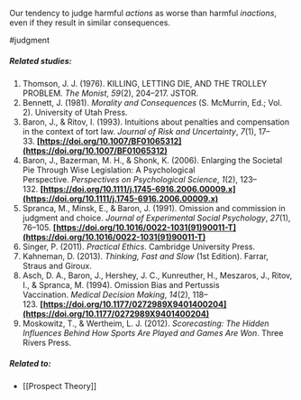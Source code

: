 Our tendency to judge harmful _actions_ as worse than harmful _inactions_, even if they result in similar consequences.

#judgment 

##### Related studies: 

1. Thomson, J. J. (1976). KILLING, LETTING DIE, AND THE TROLLEY PROBLEM. _The Monist_, _59_(2), 204–217. JSTOR.
2. Bennett, J. (1981). _Morality and Consequences_ (S. McMurrin, Ed.; Vol. 2). University of Utah Press.
3. Baron, J., & Ritov, I. (1993). Intuitions about penalties and compensation in the context of tort law. _Journal of Risk and Uncertainty_, _7_(1), 17–33. **[https://doi.org/10.1007/BF01065312](https://doi.org/10.1007/BF01065312)**
4. Baron, J., Bazerman, M. H., & Shonk, K. (2006). Enlarging the Societal Pie Through Wise Legislation: A Psychological Perspective. _Perspectives on Psychological Science_, _1_(2), 123–132. **[https://doi.org/10.1111/j.1745-6916.2006.00009.x](https://doi.org/10.1111/j.1745-6916.2006.00009.x)**
5. Spranca, M., Minsk, E., & Baron, J. (1991). Omission and commission in judgment and choice. _Journal of Experimental Social Psychology_, _27_(1), 76–105. **[https://doi.org/10.1016/0022-1031(91)90011-T](https://doi.org/10.1016/0022-1031(91)90011-T)**
6. Singer, P. (2011). _Practical Ethics_. Cambridge University Press.
7. Kahneman, D. (2013). _Thinking, Fast and Slow_ (1st Edition). Farrar, Straus and Giroux.
8. Asch, D. A., Baron, J., Hershey, J. C., Kunreuther, H., Meszaros, J., Ritov, I., & Spranca, M. (1994). Omission Bias and Pertussis Vaccination. _Medical Decision Making_, _14_(2), 118–123. **[https://doi.org/10.1177/0272989X9401400204](https://doi.org/10.1177/0272989X9401400204)**
9. Moskowitz, T., & Wertheim, L. J. (2012). _Scorecasting: The Hidden Influences Behind How Sports Are Played and Games Are Won_. Three Rivers Press.

##### Related to:

- [[Prospect Theory]] 
